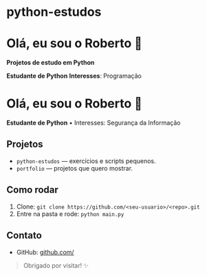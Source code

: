 # python-estudos
# Olá, eu sou o Roberto 👋
**Projetos de estudo em Python**


**Estudante de Python** 
**Interesses**: Programação

# Olá, eu sou o Roberto 👋

**Estudante de Python** • Interesses: Segurança da Informação

## Projetos
- `python-estudos` — exercícios e scripts pequenos.
- `portfolio` — projetos que quero mostrar.

## Como rodar
1. Clone: `git clone https://github.com/<seu-usuario>/<repo>.git`
2. Entre na pasta e rode: `python main.py`

## Contato
- GitHub: [github.com/<seu-usuario>](https://github.com/<seu-usuario>)

> Obrigado por visitar! ✨
